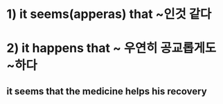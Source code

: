 # 1) it seems(apperas) that  ~인것 같다

# 2) it happens that ~ 우연히 공교롭게도 ~하다


## it seems that the medicine helps his recovery

## 
